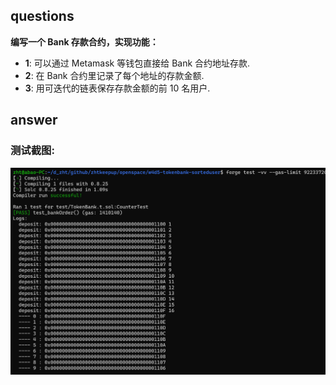 ## questions

**编写一个 Bank 存款合约，实现功能：**

- **1**: 可以通过 Metamask 等钱包直接给 Bank 合约地址存款.
- **2**: 在 Bank 合约里记录了每个地址的存款金额.
- **3**: 用可迭代的链表保存存款金额的前 10 名用户.

## answer

### 测试截图:

![测试截图](./resources/1.png "测试截图")
